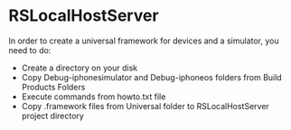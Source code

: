 # RSLocalHostServer

In order to create a universal framework for devices and a simulator, you need to do:
- Create a directory on your disk
- Copy Debug-iphonesimulator and Debug-iphoneos folders from Build Products Folders
- Execute commands from howto.txt file
- Copy .framework files from Universal folder to RSLocalHostServer project directory
